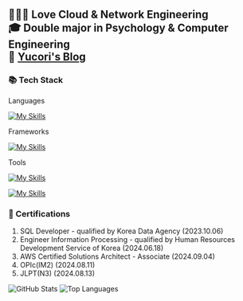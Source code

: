 **👩🏻‍💻 Love Cloud & Network Engineering**   
**🎓 Double major in Psychology & Computer Engineering**   
🐹 
<a href="https://yucori.tistory.com">Yucori's Blog</a> 
---


### 📚 Tech Stack

Languages

[![My Skills](https://skillicons.dev/icons?i=java,nodejs,js,python,cpp,c&perline=3)](https://skillicons.dev)

Frameworks

[![My Skills](https://skillicons.dev/icons?i=spring,express,fastapi&perline=3)](https://skillicons.dev)

Tools

[![My Skills](https://skillicons.dev/icons?i=mysql,idea,vscode&perline=3)](https://skillicons.dev)

[![My Skills](https://skillicons.dev/icons?i=aws,docker,rabbitmq&perline=3)](https://skillicons.dev)


### 🌟 Certifications
1. SQL Developer - qualified by Korea Data Agency (2023.10.06)
2. Engineer Information Processing - qualified by Human Resources Development Service of Korea (2024.06.18)
3. AWS Certified Solutions Architect - Associate (2024.09.04)
4. OPIc(IM2) (2024.08.11)
5. JLPT(N3) (2024.08.13)


![GitHub Stats](https://github-readme-stats.vercel.app/api?username=yucori&show_icons=true)
![Top Languages](https://github-readme-stats.vercel.app/api/top-langs/?username=yucori&layout=compact)
